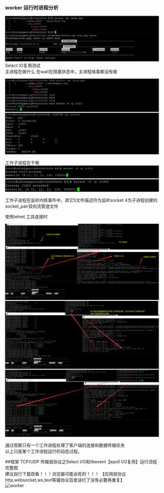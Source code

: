### worker 运行时进程分析  
![worker](images/worker1.png) 
Select IO复用测试   
主进程在做什么
在wait在阻塞状态中，主进程啥事都没有做  

![worker](images/worker2.png)
![worker](images/worker3.png) 

工作子进程在干嘛   
![worker](images/worker4.png) 
![worker](images/worker5.png)   

工作子进程在监听内核事件中，其它5文件描述符为监听socket 
4为子进程创建的socket_pair双向流管道文件    

使用telnet 工具连接时  

![worker](images/worker6.png) 
![worker](images/worker7.png) 
![worker](images/worker8.png)  

通过观察只有一个工作进程处理了客户端的连接和数据传输任务    
以上只是某个工作进程运行的动态过程。     

##框架 TCP/UDP 传输层协议之Select I/O和libevent【epoll I/O复用】运行流程完整图  
建议自行下载观看！！！浏览器可能会死的！！！
【应用层协议http,websocket,ws,text等骚协议百度讲烂了没有必要再重复】  
![worker](images/worker_flow.png)  



